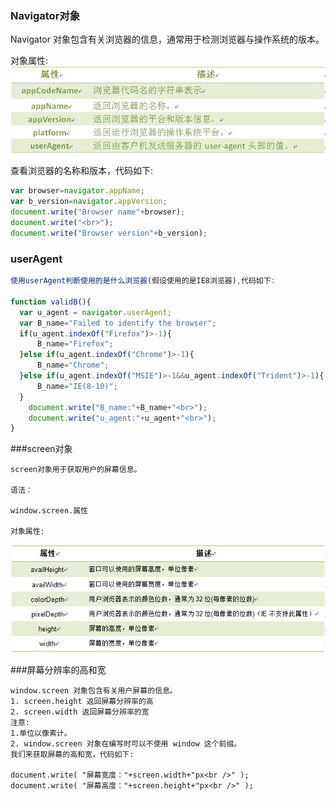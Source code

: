 ### Navigator对象

Navigator 对象包含有关浏览器的信息，通常用于检测浏览器与操作系统的版本。

对象属性:
    ![](/assets/5354cff70001428b06880190.jpg)

查看浏览器的名称和版本，代码如下:

```js
var browser=navigator.appName; 
var b_version=navigator.appVersion; 
document.write("Browser name"+browser);
document.write("<br>"); 
document.write("Browser version"+b_version);
```

### userAgent

```js
使用userAgent判断使用的是什么浏览器(假设使用的是IE8浏览器),代码如下:

function validB(){ 
  var u_agent = navigator.userAgent; 
  var B_name="Failed to identify the browser"; 
  if(u_agent.indexOf("Firefox")>-1){ 
      B_name="Firefox"; 
  }else if(u_agent.indexOf("Chrome")>-1){ 
      B_name="Chrome"; 
  }else if(u_agent.indexOf("MSIE")>-1&&u_agent.indexOf("Trident")>-1){ 
      B_name="IE(8-10)";  
  }
    document.write("B_name:"+B_name+"<br>");
    document.write("u_agent:"+u_agent+"<br>"); 
} 
```



###screen对象

    screen对象用于获取用户的屏幕信息。

    语法：

    window.screen.属性

    对象属性:
   ![](/assets/5354d2810001a47706210213.jpg)

###屏幕分辨率的高和宽
    
    window.screen 对象包含有关用户屏幕的信息。
    1. screen.height 返回屏幕分辨率的高
    2. screen.width 返回屏幕分辨率的宽
    注意:
    1.单位以像素计。
    2. window.screen 对象在编写时可以不使用 window 这个前缀。
    我们来获取屏幕的高和宽，代码如下:

    document.write( "屏幕宽度："+screen.width+"px<br />" );
    document.write( "屏幕高度："+screen.height+"px<br />" );
